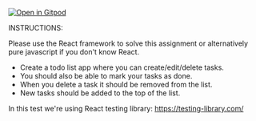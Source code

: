 [![Open in Gitpod](https://gitpod.io/button/open-in-gitpod.svg)](https://gitpod.io/#https://github.com/JacekRojek/todo-react)

INSTRUCTIONS:

Please use the React framework to solve this assignment or alternatively pure javascript if you don't know React.

- Create a todo list app where you can create/edit/delete tasks.
- You should also be able to mark your tasks as done.
- When you delete a task it should be removed from the list.
- New tasks should be added to the top of the list.

In this test we're using React testing library:
https://testing-library.com/
